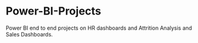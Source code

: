 # Power-BI-Projects
Power BI end to end projects on HR dashboards and Attrition Analysis and Sales Dashboards.
